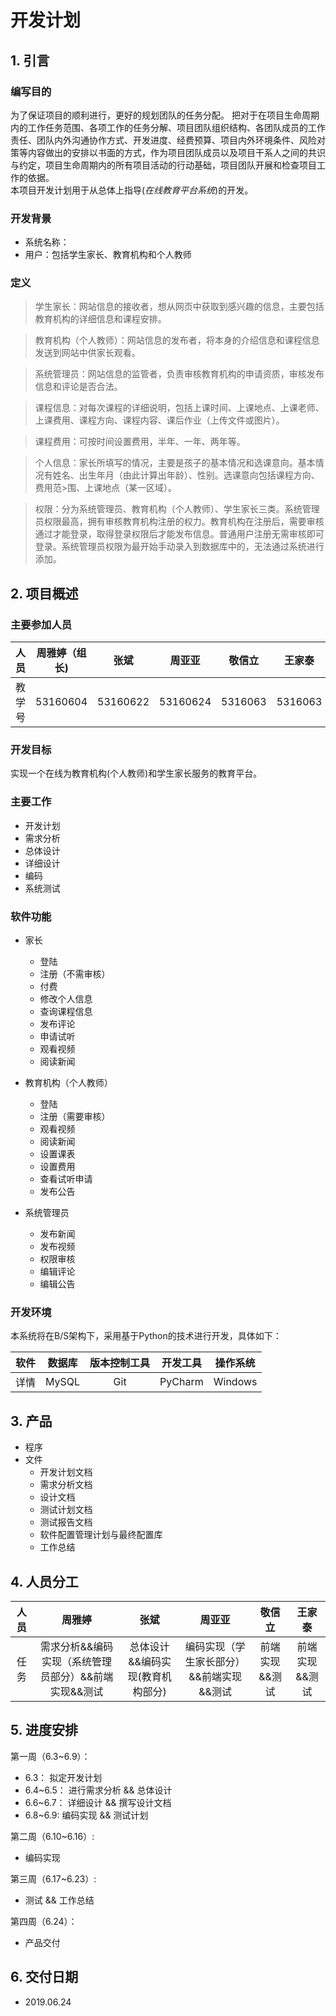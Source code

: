 # 开发计划
## 1. 引言
### 编写目的
  为了保证项目的顺利进行，更好的规划团队的任务分配。 把对于在项目生命周期内的工作任务范围、各项工作的任务分解、项目团队组织结构、各团队成员的工作责任、团队内外沟通协作方式、开发进度、经费预算、项目内外环境条件、风险对策等内容做出的安排以书面的方式，作为项目团队成员以及项目干系人之间的共识与约定，项目生命周期内的所有项目活动的行动基础，项目团队开展和检查项目工作的依据。<br>
  本项目开发计划用于从总体上指导$(在线教育平台系统)$的开发。
  
### 开发背景
* 系统名称：
* 用户：包括学生家长、教育机构和个人教师

### 定义

>学生家长：网站信息的接收者，想从网页中获取到感兴趣的信息，主要包括教育机构的详细信息和课程安排。

>教育机构（个人教师）：网站信息的发布者，将本身的介绍信息和课程信息发送到网站中供家长观看。

>系统管理员：网站信息的监管者，负责审核教育机构的申请资质，审核发布信息和评论是否合法。

>课程信息：对每次课程的详细说明，包括上课时间、上课地点、上课老师、上课费用、课程方向、课程内容、课后作业（上传文件或图片）。

>课程费用：可按时间设置费用，半年、一年、两年等。

>个人信息：家长所填写的情况，主要是孩子的基本情况和选课意向。基本情况有姓名、出生年月（由此计算出年龄）、性别。选课意向包括课程方向、费用范>围、上课地点（某一区域）。

>权限：分为系统管理员、教育机构（个人教师）、学生家长三类。系统管理员权限最高，拥有审核教育机构注册的权力。教育机构在注册后，需要审核通过才能登录，取得登录权限后才能发布信息。普通用户注册无需审核即可登录。系统管理员权限为最开始手动录入到数据库中的，无法通过系统进行添加。

 
## 2. 项目概述
### 主要参加人员
|人员 | 周雅婷（组长)| 张斌 | 周亚亚 | 敬信立 | 王家泰|
|:-:  | :-: | :-: | :-: | :-: | :-:|
|教学号 | 53160604 | 53160622 | 53160624 | 5316063 | 5316063|
###  开发目标
实现一个在线为教育机构(个人教师)和学生家长服务的教育平台。

### 主要工作
- 开发计划
- 需求分析
- 总体设计
- 详细设计
- 编码
- 系统测试

### 软件功能
- 家长
    - 登陆
    - 注册（不需审核）
    - 付费
    - 修改个人信息
    - 查询课程信息
    - 发布评论
    - 申请试听
    - 观看视频
    - 阅读新闻
    
- 教育机构（个人教师）
    - 登陆
    - 注册（需要审核）
    - 观看视频
    - 阅读新闻
    - 设置课表
    - 设置费用
    - 查看试听申请
    - 发布公告
    
- 系统管理员
    - 发布新闻
    - 发布视频
    - 权限审核
    - 编辑评论
    - 编辑公告
    


### 开发环境
本系统将在B/S架构下，采用基于Python的技术进行开发，具体如下：

| 软件 | 数据库 | 版本控制工具 | 开发工具 | 操作系统 |
| :-:  | :-: | :-: | :-:  | :-: |
| 详情  | MySQL  | Git | PyCharm  | Windows |
## 3. 产品
- 程序
- 文件
    - 开发计划文档
    - 需求分析文档
    - 设计文档
    - 测试计划文档
    - 测试报告文档
    - 软件配置管理计划与最终配置库
    - 工作总结
## 4. 人员分工
|人员 | 周雅婷   | 张斌  | 周亚亚  | 敬信立    | 王家泰|
|:-:  |   :-:   |    :-:     |  :-:  | :-:      | :-:|
|任务 | 需求分析&&编码实现（系统管理员部分）&&前端实现&&测试 | 总体设计&&编码实现(教育机构部分) | 编码实现（学生家长部分）&&前端实现&&测试 | 前端实现&&测试 | 前端实现&&测试|
## 5. 进度安排 
第一周（6.3~6.9）：
- 6.3： 拟定开发计划
- 6.4~6.5： 进行需求分析 && 总体设计
- 6.6~6.7： 详细设计 && 撰写设计文档 
- 6.8~6.9:  编码实现 && 测试计划

第二周（6.10~6.16）:
- 编码实现

第三周（6.17~6.23）:
- 测试 && 工作总结

第四周（6.24）：
- 产品交付


## 6. 交付日期
- 2019.06.24


